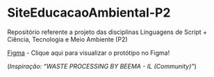 # SiteEducacaoAmbiental-P2
Repositório referente a projeto das disciplinas Linguagens de Script + Ciência, Tecnologia e Meio Ambiente (P2)

[Figma](https://www.figma.com/proto/0aD6OP5VCuLhwceFuBStJ9/Projeto-LS?node-id=17-187&starting-point-node-id=17%3A187&scaling=scale-down&mode=design&t=IkyVxYoibg3by0HW-1) - Clique aqui para visualizar o protótipo no Figma!












(_Inspiração: “WASTE PROCESSING BY BEEMA - IL (Community)”_)
